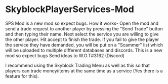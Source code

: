 # SkyblockPlayerServices-Mod
SPS Mod is a new mod so expect bugs. 
How it works- Open the mod and send a trade request to another player by pressing the "Send Trade" button and then typing their name. Next select the service you are
willing to give the other player. Hit accept to finish the trade. If you fail to give the player the service they have demanded, you will be put on a "Scammer" list
which will be uploaded to multiple different databases and discords. 
This is a new mod so expect bugs 
Send ideas to W.O.T#3162 (Discord)

I recommend using the Skyblock Trading Menu as well as this so that players can trade money/items at the same time as a service (Yes there is a feature for this).
